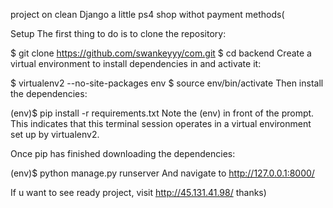 project on clean Django
a little ps4 shop withot payment methods(

Setup
The first thing to do is to clone the repository:

$ git clone https://github.com/swankeyyy/com.git
$ cd backend
Create a virtual environment to install dependencies in and activate it:

$ virtualenv2 --no-site-packages env
$ source env/bin/activate
Then install the dependencies:

(env)$ pip install -r requirements.txt
Note the (env) in front of the prompt. This indicates that this terminal session operates in a virtual environment set up by virtualenv2.

Once pip has finished downloading the dependencies:


(env)$ python manage.py runserver
And navigate to http://127.0.0.1:8000/


If u want to see ready project, visit http://45.131.41.98/
thanks)
